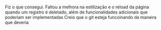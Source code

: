 Fiz o que consegui. Faltou a melhora na estilização e o reload da página quando um registro é deletado, além de funcionalidades adicionais que poderiam ser implementadas
Creio que o git esteja funcoinando da maneira que deveria 
